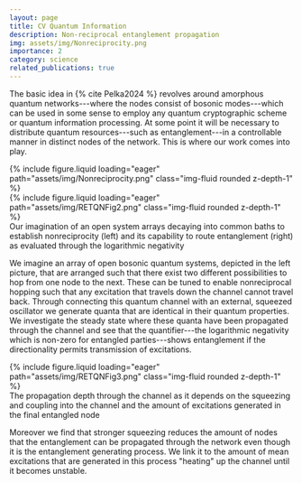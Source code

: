 ```yaml
---
layout: page
title: CV Quantum Information
description: Non-reciprocal entanglement propagation
img: assets/img/Nonreciprocity.png
importance: 2
category: science
related_publications: true
---
```


The basic idea in {% cite Pelka2024 %} revolves around amorphous quantum networks---where the nodes consist of bosonic modes---which can be used in some sense to employ any quantum cryptographic scheme or quantum information processing. At some point it will be necessary to distribute quantum resources---such as entanglement---in a controllable manner in distinct nodes of the network. This is where our work comes into play.

<div class="row mt-3">
    <div class="col-sm mt-3 mt-md-0">
        {% include figure.liquid loading="eager" path="assets/img/Nonreciprocity.png" class="img-fluid rounded z-depth-1" %}
    </div>
    <div class="col-sm mt-3 mt-md-0">
        {% include figure.liquid loading="eager" path="assets/img/RETQNFig2.png" class="img-fluid rounded z-depth-1" %}
    </div>
</div>
<div class="caption">
    Our imagination of an open system arrays decaying into common baths to establish nonreciprocity (left) and its capability to route entanglement (right) as evaluated through the logarithmic negativity
</div>

We imagine an array of open bosonic quantum systems, depicted in the left picture, that are arranged such that there exist two different possibilities to hop from one node to the next. These can be tuned to enable nonreciprocal hopping such that any excitation that travels down the channel cannot travel back. Through connecting this quantum channel with an external, squeezed oscillator we generate quanta that are identical in their quantum properties. We investigate the steady state where these quanta have been propagated through the channel and see that the quantifier---the logarithmic negativity which is non-zero for entangled parties---shows entanglement if the directionality permits transmission of excitations.

<div class="row mt-3">
    <div class="col-sm mt-3 mt-md-0">
        {% include figure.liquid loading="eager" path="assets/img/RETQNFig3.png" class="img-fluid rounded z-depth-1" %}
    </div>
</div>
<div class="caption">
    The propagation depth through the channel as it depends on the squeezing and coupling into the channel and the amount of excitations generated in the final entangled node
</div>

Moreover we find that stronger squeezing reduces the amount of nodes that the entanglement can be propagated through the network even though it is the entanglement generating process. We link it to the amount of mean excitations that are generated in this process "heating" up the channel until it becomes unstable.

